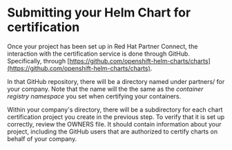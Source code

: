# Submitting your Helm Chart for certification

Once your project has been set up in Red Hat Partner Connect, the interaction with the certification service is done through GitHub. Specifically, through [https://github.com/openshift-helm-charts/charts](https://github.com/openshift-helm-charts/charts).

In that GitHub repository, there will be a directory named under partners/ for your company. Note that the name will the the same as the _container registry namespace_ you set when certifying your containers.  

Within your company's directory, there will be a subdirectory for each chart certification project you create in the previous step. To verify that it is set up correctly, review the OWNERS file. It should contain information about your project, including the GitHub users that are authorized to certify charts on behalf of your company.

